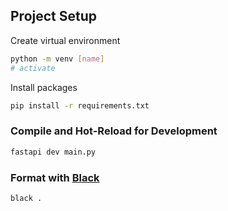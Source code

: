 ## Project Setup

Create virtual environment
```sh
python -m venv [name]
# activate
```

Install packages
```sh
pip install -r requirements.txt
```

### Compile and Hot-Reload for Development

```sh
fastapi dev main.py
```

### Format with [Black](https://github.com/psf/black)

```sh
black .
```